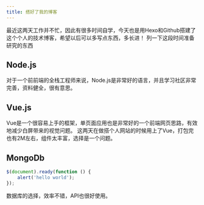 ```yaml
---
title: 搭好了我的博客
---
```

最近这两天工作并不忙，因此有很多时间自学，今天也是用Hexo和Github搭建了这个个人的技术博客，希望以后可以多写点东西，多长进！
列一下这段时间准备研究的东西

## Node.js

对于一个前前端的全栈工程师来说，Node.js是非常好的语言，并且学习社区非常完善，资料健全，很有意思。


## Vue.js

Vue是一个很容易上手的框架，单页面应用也是非常好的一个前端网页思路，有效地减少白屏带来的视觉问题。
这两天在做搭个人网站的时候用上了Vue，打包完也有2M左右，组件太丰富，选择是一个问题。

## MongoDb
```javascript
$(document).ready(function () {
    alert('hello world');
});
```
数据库的选择，效率不错，API也很好使用。

